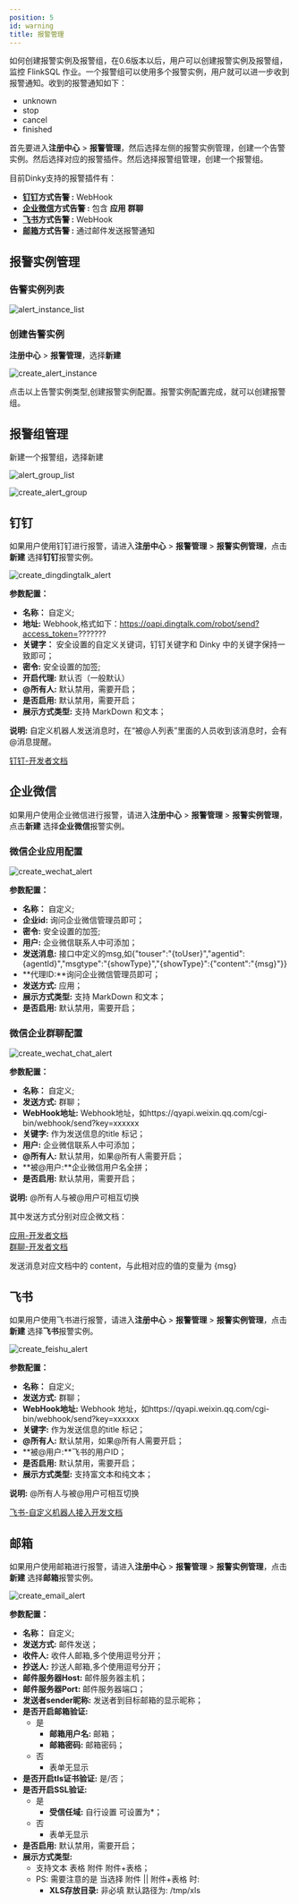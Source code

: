 ```yaml
---
position: 5
id: warning
title: 报警管理
---
```





如何创建报警实例及报警组，在0.6版本以后，用户可以创建报警实例及报警组，监控 FlinkSQL 作业。一个报警组可以使用多个报警实例，用户就可以进一步收到报警通知。收到的报警通知如下：

- unknown
- stop
- cancel
- finished

首先要进入**注册中心** > **报警管理**，然后选择左侧的报警实例管理，创建一个告警实例。然后选择对应的报警插件。然后选择报警组管理，创建一个报警组。

目前Dinky支持的报警插件有：
- **[钉钉](#钉钉)方式告警 :** WebHook
- **[企业微信](#企业微信)方式告警 :** 包含 **应用** **群聊**
- **[飞书](#飞书)方式告警 :** WebHook 
- **[邮箱](#邮箱)方式告警 :**  通过邮件发送报警通知
## 报警实例管理

### 告警实例列表
![alert_instance_list](http://www.aiwenmo.com/dinky/docs/zh-CN/administrator_guide/register_center/warning/alert_instance_list.png)

### 创建告警实例
**注册中心** > **报警管理**，选择**新建**

![create_alert_instance](http://www.aiwenmo.com/dinky/docs/zh-CN/administrator_guide/register_center/warning/create_alert_instance.png)

点击以上告警实例类型,创建报警实例配置。报警实例配置完成，就可以创建报警组。

## 报警组管理

新建一个报警组，选择新建

![alert_group_list](http://www.aiwenmo.com/dinky/docs/zh-CN/administrator_guide/register_center/warning/alert_group_list.png)

![create_alert_group](http://www.aiwenmo.com/dinky/docs/zh-CN/administrator_guide/register_center/warning/create_alert_group.jpg)

## 钉钉

如果用户使用钉钉进行报警，请进入**注册中心** > **报警管理** > **报警实例管理**，点击**新建** 选择**钉钉**报警实例。

![create_dingdingtalk_alert](http://www.aiwenmo.com/dinky/docs/zh-CN/administrator_guide/register_center/warning/create_dingdingtalk_alert.png)

**参数配置：**

- **名称：** 自定义;
- **地址:** Webhook,格式如下：https://oapi.dingtalk.com/robot/send?access_token=???????
- **关键字：** 安全设置的自定义关键词，钉钉关键字和 Dinky 中的关键字保持一致即可；
- **密令:** 安全设置的加签;
- **开启代理:** 默认否（一般默认）
- **@所有人:** 默认禁用，需要开启；
- **是否启用:** 默认禁用，需要开启；
- **展示方式类型:** 支持 MarkDown 和文本；

**说明:** 自定义机器人发送消息时，在“被@人列表”里面的人员收到该消息时，会有@消息提醒。

[钉钉-开发者文档](https://open.dingtalk.com/document/robots/custom-robot-access)

## 企业微信

如果用户使用企业微信进行报警，请进入**注册中心** > **报警管理** > **报警实例管理**，点击**新建** 选择**企业微信**报警实例。

### 微信企业应用配置

![create_wechat_alert](http://www.aiwenmo.com/dinky/docs/zh-CN/administrator_guide/register_center/warning/create_wechat_app_alert.png)

**参数配置：**

- **名称：** 自定义;
- **企业id:** 询问企业微信管理员即可；
- **密令:** 安全设置的加签;
- **用户:** 企业微信联系人中可添加；
- **发送消息:** 接口中定义的msg,如{"touser":"{toUser}","agentid":{agentId}","msgtype":"{showType}","{showType}":{"content":"{msg}"}}
- **代理ID:**询问企业微信管理员即可；
- **发送方式:** 应用；
- **展示方式类型:** 支持 MarkDown 和文本；
- **是否启用:** 默认禁用，需要开启；

### 微信企业群聊配置

![create_wechat_chat_alert](http://www.aiwenmo.com/dinky/docs/zh-CN/administrator_guide/register_center/warning/create_wechat_chat_alert.png)

**参数配置：**

- **名称：** 自定义;
- **发送方式:** 群聊；
- **WebHook地址:** Webhook地址，如https://qyapi.weixin.qq.com/cgi-bin/webhook/send?key=xxxxxx
- **关键字:** 作为发送信息的title 标记；
- **用户:** 企业微信联系人中可添加；
- **@所有人:** 默认禁用，如果@所有人需要开启；
- **被@用户:**企业微信用户名全拼；
- **是否启用:** 默认禁用，需要开启；

**说明:** @所有人与被@用户可相互切换

其中发送方式分别对应企微文档：

[应用-开发者文档](https://work.weixin.qq.com/api/doc/90000/90135/90236)  
[群聊-开发者文档](https://work.weixin.qq.com/api/doc/90000/90135/90248)

发送消息对应文档中的 content，与此相对应的值的变量为 {msg}


## 飞书

如果用户使用飞书进行报警，请进入**注册中心** > **报警管理** > **报警实例管理**，点击**新建** 选择**飞书**报警实例。


![create_feishu_alert](http://www.aiwenmo.com/dinky/docs/zh-CN/administrator_guide/register_center/warning/create_feishu_alert.png)

**参数配置：**

- **名称：** 自定义;
- **发送方式:** 群聊；
- **WebHook地址:** Webhook 地址，如https://qyapi.weixin.qq.com/cgi-bin/webhook/send?key=xxxxxx
- **关键字:** 作为发送信息的title 标记；
- **@所有人:** 默认禁用，如果@所有人需要开启；
- **被@用户:**飞书的用户ID；
- **是否启用:** 默认禁用，需要开启；
- **展示方式类型:** 支持富文本和纯文本；

**说明:** @所有人与被@用户可相互切换

[飞书-自定义机器人接入开发文档](https://open.feishu.cn/document/ukTMukTMukTM/ucTM5YjL3ETO24yNxkjN)


## 邮箱

如果用户使用邮箱进行报警，请进入**注册中心** > **报警管理** > **报警实例管理**，点击**新建** 选择**邮箱**报警实例。


![create_email_alert](http://www.aiwenmo.com/dinky/docs/zh-CN/administrator_guide/register_center/warning/create_email_alert.png)

**参数配置：**

- **名称：** 自定义;
- **发送方式:** 邮件发送；
- **收件人:** 收件人邮箱,多个使用逗号分开；
- **抄送人:** 抄送人邮箱,多个使用逗号分开；
- **邮件服务器Host:** 邮件服务器主机；
- **邮件服务器Port:** 邮件服务器端口；
- **发送者sender昵称:** 发送者到目标邮箱的显示昵称；
- **是否开启邮箱验证:** 
  - 是
      - **邮箱用户名:** 邮箱；
      - **邮箱密码:** 邮箱密码；
  - 否
    - 表单无显示
- **是否开启tls证书验证:** 是/否；
- **是否开启SSL验证:**
    - 是
        - **受信任域:** 自行设置 可设置为*；
    - 否
        - 表单无显示
- **是否启用:** 默认禁用，需要开启；
- **展示方式类型:** 
  - 支持文本 表格 附件 附件+表格；
  - PS: 需要注意的是 当选择  附件 || 附件+表格 时:
    - **XLS存放目录:** 非必填 默认路径为: /tmp/xls